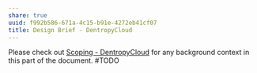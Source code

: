 ```yaml
---
share: true
uuid: f992b586-671a-4c15-b91e-4272eb41cf07
title: Design Brief - DentropyCloud
---
```

Please check out [Scoping - DentropyCloud](/3c1833a8-df54-4561-91d8-da981b8b53b8) for any background context in this part of the document.
#TODO